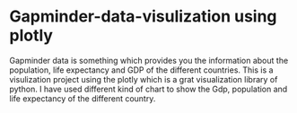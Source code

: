 # Gapminder-data-visulization using plotly

Gapminder data is something which provides you the information about the population, life expectancy and GDP of the different countries.
This is a visulization project using the plotly which is a grat visualization library of python.
I have used different kind of chart to show the Gdp, population and life expectancy of the different country.

